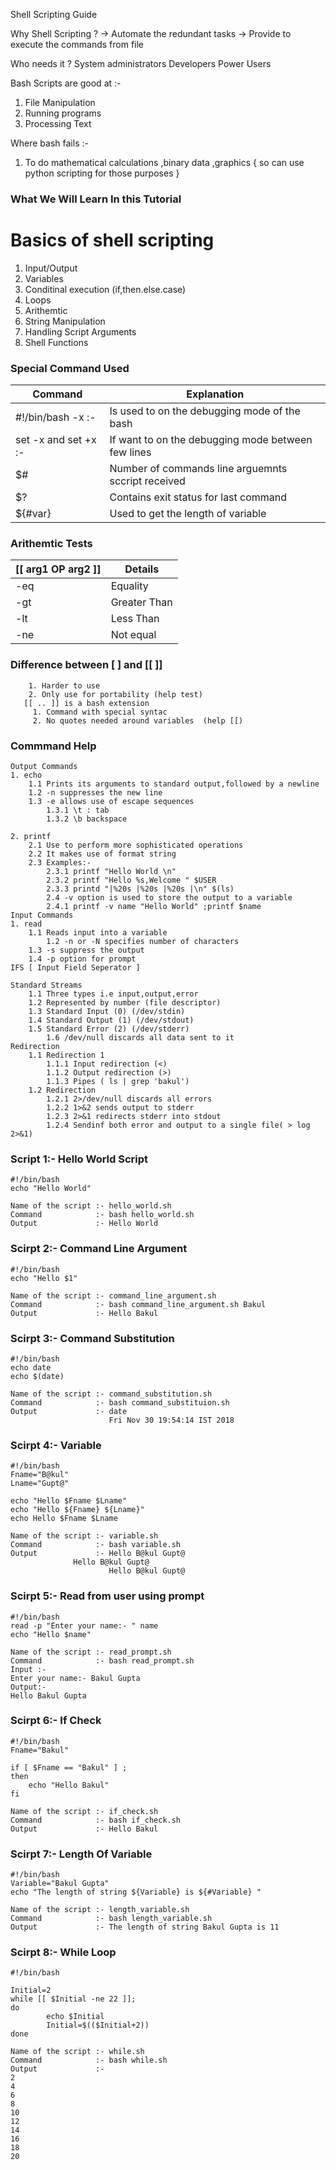 Shell Scripting Guide

Why Shell Scripting ?
-> Automate the redundant tasks
-> Provide to execute the commands from file

Who needs it ?
System administrators
Developers
Power Users


Bash Scripts are good at :-

1. File Manipulation
2. Running programs
3. Processing Text

Where bash fails :-

1. To do mathematical calculations ,binary data ,graphics { so can use python scripting for those purposes }
 
### What We Will Learn In this Tutorial  ###

# Basics of shell scripting
1. Input/Output
2. Variables
3. Conditinal execution (if,then.else.case)
4. Loops
5. Arithemtic
6. String Manipulation
7. Handling Script Arguments
8. Shell Functions

### Special Command  Used ###

Command              |          Explanation
---------------------|---------------------------------------------------
#!/bin/bash -x  :-   | Is used to on the debugging mode of the bash
set -x and set +x :- | If want to on the debugging mode between few lines
 $#                  | Number of commands line arguemnts sccript received
 $?                  | Contains exit status for last command
 ${#var}             | Used to get the length of variable
### Arithemtic Tests
[[ arg1 OP arg2 ]]  |  Details
--------------------|---------------
      -eq           | Equality
      -gt           | Greater Than
      -lt           | Less Than
      -ne           | Not equal

### Difference between [ ] and [[ ]]

``` Basically [ is test command in linux 
    1. Harder to use
    2. Only use for portability (help test)
   [[ .. ]] is a bash extension
     1. Command with special syntac
     2. No quotes needed around variables  (help [[)
```
### Commmand Help
```
Output Commands
1. echo
	1.1 Prints its arguments to standard output,followed by a newline
	1.2 -n suppresses the new line
	1.3 -e allows use of escape sequences
		1.3.1 \t : tab
		1.3.2 \b backspace

2. printf
	2.1 Use to perform more sophisticated operations
	2.2 It makes use of format string
	2.3 Examples:-
		2.3.1 printf "Hello World \n"
		2.3.2 printf "Hello %s,Welcome " $USER
		2.3.3 printd "|%20s |%20s |%20s |\n" $(ls)
        2.4 -v option is used to store the output to a variable
		2.4.1 printf -v name "Hello World" ;printf $name
Input Commands
1. read
	1.1 Reads input into a variable
        1.2 -n or -N specifies number of characters
	1.3 -s suppress the output
	1.4 -p option for prompt
IFS [ Input Field Seperator ]
 
Standard Streams
	1.1 Three types i.e input,output,error
	1.2 Represented by number (file descriptor)
 	1.3 Standard Input (0) (/dev/stdin)
	1.4 Standard Output (1) (/dev/stdout)
	1.5 Standard Error (2) (/dev/stderr)
        1.6 /dev/null discards all data sent to it
Redirection
	1.1 Redirection 1
		1.1.1 Input redirection (<)
		1.1.2 Output redirection (>)
		1.1.3 Pipes ( ls | grep 'bakul')
 	1.2 Redirection 	
		1.2.1 2>/dev/null discards all errors
		1.2.2 1>&2 sends output to stderr
		1.2.3 2>&1 redirects stderr into stdout
		1.2.4 Sendinf both error and output to a single file( > log 2>&1)

```
 

### Script 1:- Hello World Script ###
```
#!/bin/bash
echo "Hello World"
```
```
Name of the script :- hello_world.sh
Command            :- bash hello_world.sh
Output             :- Hello World
```

### Scirpt 2:- Command Line Argument ###
```
#!/bin/bash
echo "Hello $1"
```
```
Name of the script :- command_line_argument.sh
Command            :- bash command_line_argument.sh Bakul
Output             :- Hello Bakul
```

### Scirpt 3:- Command Substitution ###
```
#!/bin/bash
echo date
echo $(date)
```
```
Name of the script :- command_substitution.sh
Command            :- bash command_substituion.sh
Output             :- date
                      Fri Nov 30 19:54:14 IST 2018
```

### Scirpt 4:- Variable  ###
```
#!/bin/bash
Fname="B@kul"
Lname="Gupt@"

echo "Hello $Fname $Lname"
echo "Hello ${Fname} ${Lname}"
echo Hello $Fname $Lname
```
```
Name of the script :- variable.sh
Command            :- bash variable.sh
Output             :- Hello B@kul Gupt@
		      Hello B@kul Gupt@
                      Hello B@kul Gupt@
```

### Scirpt 5:- Read from user using prompt  ###
```
#!/bin/bash
read -p "Enter your name:- " name
echo "Hello $name"
```
```
Name of the script :- read_prompt.sh
Command            :- bash read_prompt.sh
Input :-
Enter your name:- Bakul Gupta
Output:-
Hello Bakul Gupta
```
### Scirpt 6:- If Check   ###
```
#!/bin/bash
Fname="Bakul"

if [ $Fname == "Bakul" ] ;
then
	echo "Hello Bakul"
fi
```
```
Name of the script :- if_check.sh
Command            :- bash if_check.sh
Output             :- Hello Bakul
```

### Scirpt 7:- Length Of Variable   ###
```
#!/bin/bash
Variable="Bakul Gupta"
echo "The length of string ${Variable} is ${#Variable} "
```
```
Name of the script :- length_variable.sh
Command            :- bash length_variable.sh
Output             :- The length of string Bakul Gupta is 11 
```

### Scirpt 8:- While Loop   ###
```
#!/bin/bash

Initial=2
while [[ $Initial -ne 22 ]];
do
        echo $Initial
        Initial=$(($Initial+2))
done
```
```
Name of the script :- while.sh
Command            :- bash while.sh
Output             :- 
2
4
6
8
10
12
14
16
18
20
```
